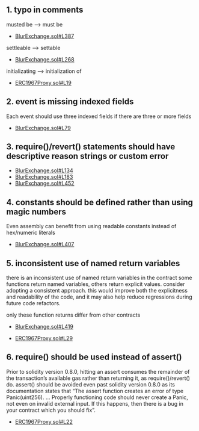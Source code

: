 ## 1. typo in comments 

musted be --> must be

- [BlurExchange.sol#L387](https://github.com/code-423n4/2022-10-blur/blob/main/contracts/BlurExchange.sol#L387)

settleable --> settable

- [BlurExchange.sol#L268](https://github.com/code-423n4/2022-10-blur/blob/main/contracts/BlurExchange.sol#L268)

initializating --> initialization of

- [ERC1967Proxy.sol#L19](https://github.com/code-423n4/2022-10-blur/blob/main/contracts/lib/ERC1967Proxy.sol#L19)


## 2. event is missing indexed fields
Each event should use three indexed fields if there are three or more fields

- [BlurExchange.sol#L79](https://github.com/code-423n4/2022-10-blur/blob/main/contracts/BlurExchange.sol#L79)


## 3. require()/revert() statements should have descriptive reason strings or custom error

- [BlurExchange.sol#L134](https://github.com/code-423n4/2022-10-blur/blob/main/contracts/BlurExchange.sol#L134)
- [BlurExchange.sol#L183](https://github.com/code-423n4/2022-10-blur/blob/main/contracts/BlurExchange.sol#L183)
- [BlurExchange.sol#L452](https://github.com/code-423n4/2022-10-blur/blob/main/contracts/BlurExchange.sol#L452)


## 4. constants should be defined rather than using magic numbers 
Even assembly can benefit from using readable constants instead of hex/numeric literals

- [BlurExchange.sol#L407](https://github.com/code-423n4/2022-10-blur/blob/main/contracts/BlurExchange.sol#L407)


## 5. inconsistent use of named return variables

there is an inconsistent use of named return variables in the contract some functions return named variables, others return explicit values. consider adopting a consistent approach.
this would improve both the explicitness and readability of the code, and it may also help reduce regressions during future code refactors.

only these function returns differ from other contracts

- [BlurExchange.sol#L419](https://github.com/code-423n4/2022-10-blur/blob/main/contracts/BlurExchange.sol#L419)

- [ERC1967Proxy.sol#L29](https://github.com/code-423n4/2022-10-blur/blob/main/contracts/lib/ERC1967Proxy.sol#L29)


## 6. require() should be used instead of assert()

Prior to solidity version 0.8.0, hitting an assert consumes the remainder of the transaction’s available gas rather than returning it, as require()/revert() do. assert() should be avoided even past solidity version 0.8.0 as its documentation states that “The assert function creates an error of type Panic(uint256). … Properly functioning code should never create a Panic, not even on invalid external input. If this happens, then there is a bug in your contract which you should fix”.

- [ERC1967Proxy.sol#L22](https://github.com/code-423n4/2022-10-blur/blob/main/contracts/lib/ERC1967Proxy.sol#L22)
